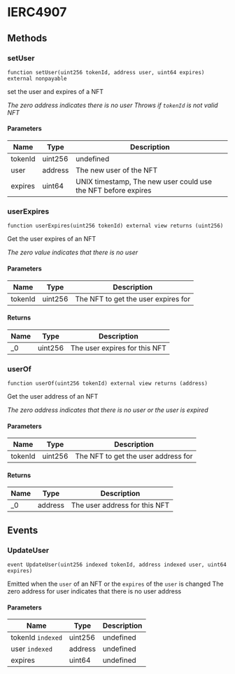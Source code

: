 # IERC4907









## Methods

### setUser

```solidity
function setUser(uint256 tokenId, address user, uint64 expires) external nonpayable
```

set the user and expires of a NFT

*The zero address indicates there is no user Throws if `tokenId` is not valid NFT*

#### Parameters

| Name | Type | Description |
|---|---|---|
| tokenId | uint256 | undefined |
| user | address | The new user of the NFT |
| expires | uint64 | UNIX timestamp, The new user could use the NFT before expires |

### userExpires

```solidity
function userExpires(uint256 tokenId) external view returns (uint256)
```

Get the user expires of an NFT

*The zero value indicates that there is no user*

#### Parameters

| Name | Type | Description |
|---|---|---|
| tokenId | uint256 | The NFT to get the user expires for |

#### Returns

| Name | Type | Description |
|---|---|---|
| _0 | uint256 | The user expires for this NFT |

### userOf

```solidity
function userOf(uint256 tokenId) external view returns (address)
```

Get the user address of an NFT

*The zero address indicates that there is no user or the user is expired*

#### Parameters

| Name | Type | Description |
|---|---|---|
| tokenId | uint256 | The NFT to get the user address for |

#### Returns

| Name | Type | Description |
|---|---|---|
| _0 | address | The user address for this NFT |



## Events

### UpdateUser

```solidity
event UpdateUser(uint256 indexed tokenId, address indexed user, uint64 expires)
```

Emitted when the `user` of an NFT or the `expires` of the `user` is changed The zero address for user indicates that there is no user address



#### Parameters

| Name | Type | Description |
|---|---|---|
| tokenId `indexed` | uint256 | undefined |
| user `indexed` | address | undefined |
| expires  | uint64 | undefined |



